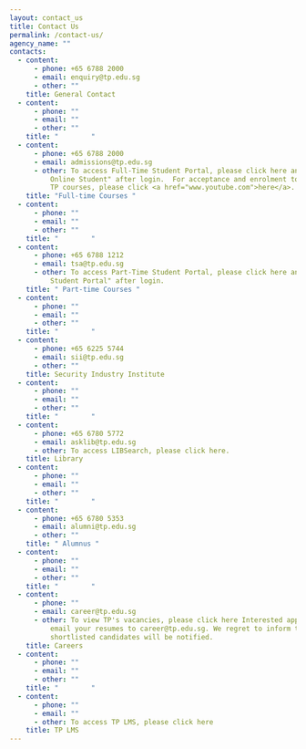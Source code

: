 ```yaml
---
layout: contact_us
title: Contact Us
permalink: /contact-us/
agency_name: ""
contacts:
  - content:
      - phone: +65 6788 2000
      - email: enquiry@tp.edu.sg
      - other: ""
    title: General Contact
  - content:
      - phone: ""
      - email: ""
      - other: ""
    title: "        "
  - content:
      - phone: +65 6788 2000
      - email: admissions@tp.edu.sg
      - other: To access Full-Time Student Portal, please click here and select "TP
          Online Student" after login.  For acceptance and enrolment to posted
          TP courses, please click <a href="www.youtube.com">here</a>.
    title: "Full-time Courses "
  - content:
      - phone: ""
      - email: ""
      - other: ""
    title: "        "
  - content:
      - phone: +65 6788 1212
      - email: tsa@tp.edu.sg
      - other: To access Part-Time Student Portal, please click here and select "CET
          Student Portal" after login.
    title: " Part-time Courses "
  - content:
      - phone: ""
      - email: ""
      - other: ""
    title: "        "
  - content:
      - phone: +65 6225 5744
      - email: sii@tp.edu.sg
      - other: ""
    title: Security Industry Institute
  - content:
      - phone: ""
      - email: ""
      - other: ""
    title: "        "
  - content:
      - phone: +65 6780 5772
      - email: asklib@tp.edu.sg
      - other: To access LIBSearch, please click here.
    title: Library
  - content:
      - phone: ""
      - email: ""
      - other: ""
    title: "        "
  - content:
      - phone: +65 6780 5353
      - email: alumni@tp.edu.sg
      - other: ""
    title: " Alumnus "
  - content:
      - phone: ""
      - email: ""
      - other: ""
    title: "        "
  - content:
      - phone: ""
      - email: career@tp.edu.sg
      - other: To view TP's vacancies, please click here Interested applicants, please
          email your resumes to career@tp.edu.sg. We regret to inform that only
          shortlisted candidates will be notified.
    title: Careers
  - content:
      - phone: ""
      - email: ""
      - other: ""
    title: "        "
  - content:
      - phone: ""
      - email: ""
      - other: To access TP LMS, please click here
    title: TP LMS
---
```

